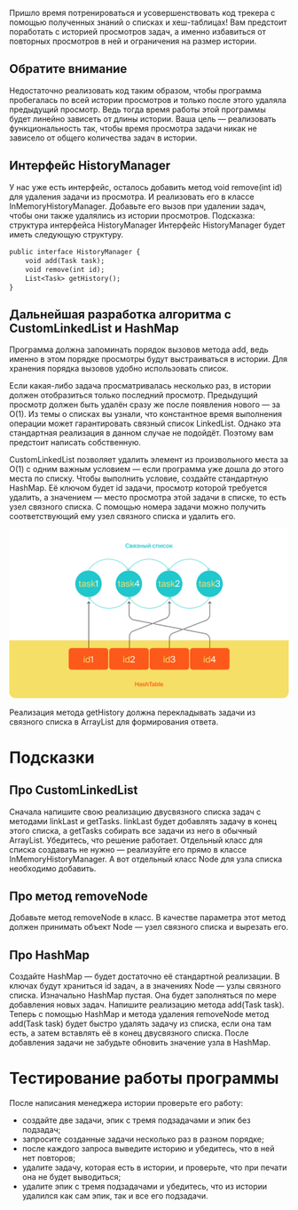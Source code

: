 Пришло время потренироваться и усовершенствовать код трекера с помощью полученных знаний о списках и хеш-таблицах! Вам предстоит поработать с историей просмотров задач, а именно избавиться от повторных просмотров в ней и ограничения на размер истории.
## Обратите внимание

Недостаточно реализовать код таким образом, чтобы программа пробегалась по всей истории просмотров и только после этого удаляла предыдущий просмотр. Ведь тогда время работы этой программы будет линейно зависеть от длины истории.
Ваша цель — реализовать функциональность так, чтобы время просмотра задачи никак не зависело от общего количества задач в истории. 
## Интерфейс HistoryManager

У нас уже есть интерфейс, осталось добавить метод void remove(int id) для удаления задачи из просмотра. И реализовать его в классе InMemoryHistoryManager. Добавьте его вызов при удалении задач, чтобы они также удалялись из истории просмотров.
Подсказка: структура интерфейса HistoryManager
Интерфейс HistoryManager будет иметь следующую структуру.
```
public interface HistoryManager {
    void add(Task task);
    void remove(int id);
    List<Task> getHistory();
}
```
## Дальнейшая разработка алгоритма с CustomLinkedList и HashMap

Программа должна запоминать порядок вызовов метода add, ведь именно в этом порядке просмотры будут выстраиваться в истории. Для хранения порядка вызовов удобно использовать список.

Если какая-либо задача просматривалась несколько раз, в истории должен отобразиться только последний просмотр. Предыдущий просмотр должен быть удалён сразу же после появления нового — за O(1). Из темы о списках вы узнали, что константное время выполнения операции может гарантировать связный список LinkedList. Однако эта стандартная реализация в данном случае не подойдёт. Поэтому вам предстоит написать собственную.

CustomLinkedList позволяет удалить элемент из произвольного места за О(1) с одним важным условием — если программа уже дошла до этого места по списку. Чтобы выполнить условие, создайте стандартную HashMap. Её ключом будет id задачи, просмотр которой требуется удалить, а значением — место просмотра этой задачи в списке, то есть узел связного списка. С помощью номера задачи можно получить соответствующий ему узел связного списка и удалить его.
<p align="center">
  <img src="S4_25-5_1705594451.png" />
</p>

Реализация метода getHistory должна перекладывать задачи из связного списка в ArrayList для формирования ответа.
# Подсказки

## Про CustomLinkedList
Сначала напишите свою реализацию двусвязного списка задач с методами linkLast и getTasks. linkLast будет добавлять задачу в конец этого списка, а getTasks собирать все задачи из него в обычный ArrayList. Убедитесь, что решение работает. Отдельный класс для списка создавать не нужно — реализуйте его прямо в классе InMemoryHistoryManager. А вот отдельный класс Node для узла списка необходимо добавить.
## Про метод removeNode
Добавьте метод removeNode в класс. В качестве параметра этот метод должен принимать объект Node — узел связного списка и вырезать его.
## Про HashMap
Создайте HashMap — будет достаточно её стандартной реализации. В ключах будут храниться id задач, а в значениях Node —  узлы связного списка. Изначально HashMap пустая. Она будет заполняться по мере добавления новых задач. Напишите реализацию метода add(Task task). Теперь с помощью HashMap и метода удаления removeNode метод add(Task task) будет быстро удалять задачу из списка, если она там есть, а затем вставлять её в конец двусвязного списка. После добавления задачи не забудьте обновить значение узла в HashMap.
# Тестирование работы программы

После написания менеджера истории проверьте его работу:
- создайте две задачи, эпик с тремя подзадачами и эпик без подзадач;
- запросите созданные задачи несколько раз в разном порядке;
- после каждого запроса выведите историю и убедитесь, что в ней нет повторов;
- удалите задачу, которая есть в истории, и проверьте, что при печати она не будет выводиться;
- удалите эпик с тремя подзадачами и убедитесь, что из истории удалился как сам эпик, так и все его подзадачи.

